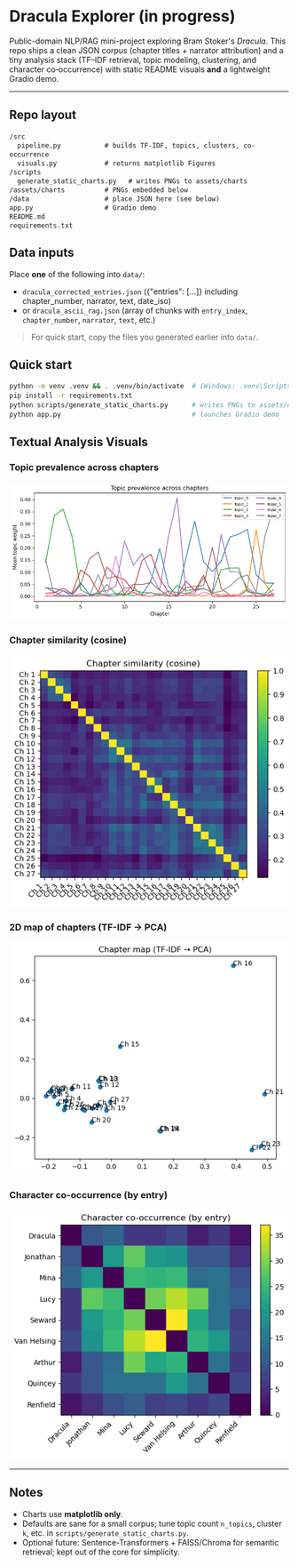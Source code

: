 # Dracula Explorer (in progress)

Public-domain NLP/RAG mini-project exploring Bram Stoker's *Dracula*. This repo ships a clean JSON corpus
(chapter titles + narrator attribution) and a tiny analysis stack (TF–IDF retrieval, topic modeling, clustering,
and character co‑occurrence) with static README visuals **and** a lightweight Gradio demo.

---

## Repo layout
```
/src
  pipeline.py           # builds TF-IDF, topics, clusters, co-occurrence
  visuals.py            # returns matplotlib Figures
/scripts
  generate_static_charts.py   # writes PNGs to assets/charts
/assets/charts          # PNGs embedded below
/data                   # place JSON here (see below)
app.py                  # Gradio demo
README.md
requirements.txt
```

## Data inputs

Place **one** of the following into `data/`:

- `dracula_corrected_entries.json` ({"entries": [...]} including chapter_number, narrator, text, date_iso)
- or `dracula_ascii_rag.json` (array of chunks with `entry_index`, `chapter_number`, `narrator`, `text`, etc.)

> For quick start, copy the files you generated earlier into `data/`.

## Quick start

```bash
python -m venv .venv && . .venv/bin/activate  # (Windows: .venv\Scripts\activate)
pip install -r requirements.txt
python scripts/generate_static_charts.py      # writes PNGs to assets/charts
python app.py                                 # launches Gradio demo
```

## Textual Analysis Visuals

### Topic prevalence across chapters
![Topic timeline](assets/charts/topic_timeline.png)

### Chapter similarity (cosine)
![Similarity heatmap](assets/charts/chapter_similarity.png)

### 2D map of chapters (TF-IDF → PCA)
![2D map](assets/charts/chapter_map.png)

### Character co-occurrence (by entry)
![Character co-occurrence](assets/charts/character_cooccurrence.png)

---

## Notes

- Charts use **matplotlib only**.
- Defaults are sane for a small corpus; tune topic count `n_topics`, cluster `k`, etc. in `scripts/generate_static_charts.py`.
- Optional future: Sentence-Transformers + FAISS/Chroma for semantic retrieval; kept out of the core for simplicity.
